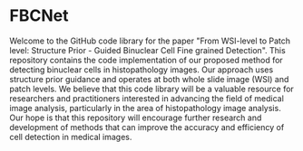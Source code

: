 # FBCNet


Welcome to the GitHub code library for the paper "From WSI-level to Patch level: Structure Prior - Guided Binuclear Cell Fine grained Detection". This repository contains the code implementation of our proposed method for detecting binuclear cells in histopathology images. Our approach uses structure prior guidance and operates at both whole slide image (WSI) and patch levels. We believe that this code library will be a valuable resource for researchers and practitioners interested in advancing the field of medical image analysis, particularly in the area of histopathology image analysis. Our hope is that this repository will encourage further research and development of methods that can improve the accuracy and efficiency of cell detection in medical images.



